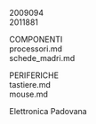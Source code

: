 2009094     
2011881


COMPONENTI     
processori.md        
schede_madri.md    
    
PERIFERICHE      
tastiere.md        
mouse.md    



Elettronica Padovana
